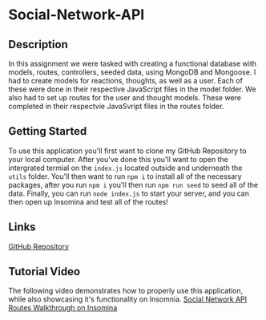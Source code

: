 # Social-Network-API

## Description
In this assignment we were tasked with creating a functional database with models, routes, controllers, seeded data, using MongoDB and Mongoose. I had to create models for reactions, thoughts, as well as a user. Each of these were done in their respective JavaScript files in the model folder. We also had to set up routes for the user and thought models. These were completed in their respectvie JavaSvript files in the routes folder.
## Getting Started
To use this application you'll first want to clone my GitHub Repository to your local computer. After you've done this you'll want to open the intergrated termial on the `index.js` located outside and underneath the `utils` folder. You'll then want to run `npm i` to install all of the necessary packages, after you run `npm i` you'll then run `npm run seed` to seed all of the data. Finally, you can run `node index.js` to start your server, and you can then open up Insomina and test all of the routes!

## Links 
[GitHub Repository](https://github.com/JLopez1227/Social-Network-API)

## Tutorial Video
The following video demonstrates how to properly use this application, while also showcasing it's functionality on Insomnia. 
[Social Network API Routes Walkthrough on Insomina](https://drive.google.com/file/d/1mIpV314qJ11UJcqK3zFczCp_OJiDbbcH/view)
